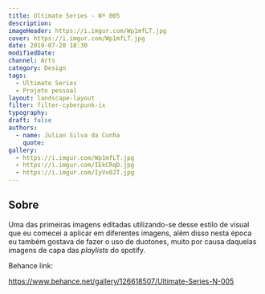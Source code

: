```yaml
---
title: Ultimate Series - Nº 005
description:
imageHeader: https://i.imgur.com/Wp1mfLT.jpg
cover: https://i.imgur.com/Wp1mfLT.jpg
date: 2019-07-20 18:30
modifiedDate:
channel: Arts
category: Design
tags:
  - Ultimate Series
  - Projeto pessoal
layout: landscape-layout
filter: filter-cyberpunk-ix
typography:
draft: false
authors:
  - name: Julian Silva da Cunha
    quote:
gallery:
  - https://i.imgur.com/Wp1mfLT.jpg
  - https://i.imgur.com/IEkCRqD.jpg
  - https://i.imgur.com/IyVv02T.jpg
---
```


## Sobre

Uma das primeiras imagens editadas utilizando-se desse estilo de visual que eu comecei a aplicar em diferentes imagens, além disso nesta época eu também gostava de fazer o uso de duotones, muito por causa daquelas imagens de capa das _playlists_ do spotify.

Behance link:

https://www.behance.net/gallery/126618507/Ultimate-Series-N-005
